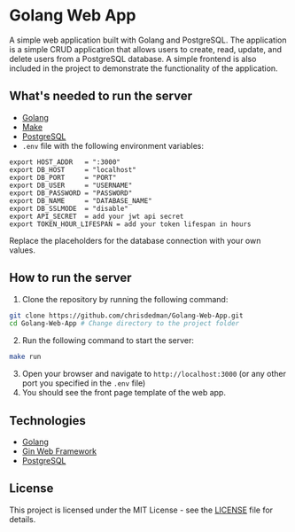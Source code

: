 # Golang Web App
A simple web application built with Golang and PostgreSQL. The application is a simple CRUD application that allows users to create, read, update, and delete users from a PostgreSQL database.
A simple frontend is also included in the project to demonstrate the functionality of the application.

## What's needed to run the server
- [Golang](https://golang.org/)
- [Make](https://www.gnu.org/software/make/)
- [PostgreSQL](https://www.postgresql.org/)
- ``.env`` file with the following environment variables:
```text
export HOST_ADDR   = ":3000"
export DB_HOST     = "localhost"
export DB_PORT     = "PORT"
export DB_USER     = "USERNAME"
export DB_PASSWORD = "PASSWORD"
export DB_NAME     = "DATABASE_NAME"
export DB_SSLMODE  = "disable"
export API_SECRET  = add your jwt api secret
export TOKEN_HOUR_LIFESPAN = add your token lifespan in hours
```
Replace the placeholders for the database connection with your own values.

## How to run the server
1. Clone the repository by running the following command:
```bash
git clone https://github.com/chrisdedman/Golang-Web-App.git
cd Golang-Web-App # Change directory to the project folder
```
2. Run the following command to start the server:
```bash
make run
```
3. Open your browser and navigate to `http://localhost:3000` (or any other port you specified in the `.env` file)
4. You should see the front page template of the web app.

## Technologies
- [Golang](https://golang.org/)
- [Gin Web Framework](https://pkg.go.dev/github.com/gin-gonic/gin#section-readme)
- [PostgreSQL](https://www.postgresql.org/)

## License
This project is licensed under the MIT License - see the [LICENSE](LICENSE) file for details.
